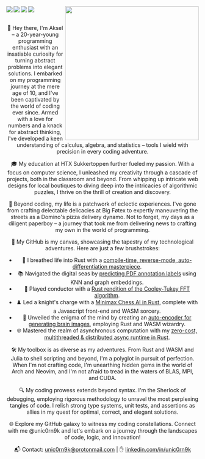 <center>
  
  <image src='https://raw.githubusercontent.com/unic0rn9k/wowitsaraytracer/master/logo.png' align='right' width="350px">

  <image src='https://img.shields.io/badge/-Julia-9558B2?style=for-the-badge&logo=julia&logoColor=white' align=left>
  <image src='https://img.shields.io/badge/rust-%23000000.svg?style=for-the-badge&logo=rust&logoColor=white' align=left>
  <image src='https://img.shields.io/badge/python-3670A0?style=for-the-badge&logo=python&logoColor=ffdd54' align=left>
  <image src='https://img.shields.io/badge/PyTorch-%23EE4C2C.svg?style=for-the-badge&logo=PyTorch&logoColor=white' align=left>

  <br>
  <br>

👋 Hey there, I'm Aksel – a 20-year-young programming enthusiast with an insatiable curiosity for turning abstract problems into elegant solutions. I embarked on my programming journey at the mere age of 10, and I've been captivated by the world of coding ever since. Armed with a love for numbers and a knack for abstract thinking, I've developed a keen understanding of calculus, algebra, and statistics – tools I wield with precision in every coding adventure.

🎓 My education at HTX Sukkertoppen further fueled my passion. With a focus on computer science, I unleashed my creativity through a cascade of projects, both in the classroom and beyond. From whipping up intricate web designs for local boutiques to diving deep into the intricacies of algorithmic puzzles, I thrive on the thrill of creation and discovery.

🧠 Beyond coding, my life is a patchwork of eclectic experiences. I've gone from crafting delectable delicacies at Big Føtex to expertly maneuvering the streets as a Domino's pizza delivery dynamo. Not to forget, my days as a diligent paperboy – a journey that took me from delivering news to crafting my own in the world of programming.

🌟 My GitHub is my canvas, showcasing the tapestry of my technological adventures. Here are just a few brushstrokes:

- 🚀 I breathed life into Rust with a [compile-time, reverse-mode, auto-differentiation masterpiece](https://github.com/unic0rn9k/autodiff).
- 📚 Navigated the digital seas by [predicting PDF annotation labels](https://github.com/unic0rn9k/dsv_recruitment) using KNN and graph embeddings.
- 🎵 Played conductor with a [Rust rendition of the Cooley-Tukey FFT algorithm](https://github.com/unic0rn9k/fourier-notebook).
- ♟️ Led a knight's charge with a [Minimax Chess AI in Rust](https://github.com/Bechiscul/chess), complete with a Javascript front-end and WASM sorcery.
- 🧠 Unveiled the enigma of the mind by creating an [auto-encoder for generating brain images](https://gitlab.com/unic0rn9k/brainctautoencoder), employing Rust and WASM wizardry.
- 🌐 Mastered the realm of asynchronous computation with my [zero-cost, multithreaded & distributed async runtime in Rust](https://github.com/unic0rn9k/metalmorphosis).

🛠️ My toolbox is as diverse as my adventures. From Rust and WASM and Julia to shell scripting and beyond, I'm a polyglot in pursuit of perfection. When I'm not crafting code, I'm unearthing hidden gems in the world of Arch and Neovim, and I'm not afraid to tread in the waters of BLAS, MPI, and CUDA.

🔍 My coding prowess extends beyond syntax. I'm the Sherlock of debugging, employing rigorous methodology to unravel the most perplexing tangles of code. I relish strong type systems, unit tests, and assertions as allies in my quest for optimal, correct, and elegant solutions.

🌐 Explore my GitHub galaxy to witness my coding constellations. Connect with me @unic0rn9k and let's embark on a journey through the landscapes of code, logic, and innovation!

📬 Contact: unic0rn9k@protonmail.com | ✋ [linkedin.com/in/unic0rn9k](https://linkedin.com/in/unic0rn9k)

</center>

